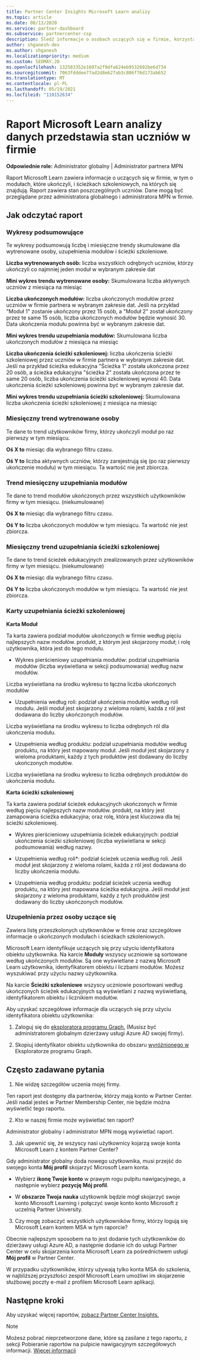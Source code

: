 ```yaml
---
title: Partner Center Insights Microsoft Learn analizy
ms.topic: article
ms.date: 08/13/2020
ms.service: partner-dashboard
ms.subservice: partnercenter-csp
description: Śledź informacje o osobach uczących się w firmie, korzystając z danych dotyczących poszczególnych szkoleń, ukończonych modułów, ukończonych ścieżek szkoleniowych i nie tylko.
author: shganesh-dev
ms.author: shganesh
ms.localizationpriority: medium
ms.custom: SEOMAY.20
ms.openlocfilehash: 132583352e1697a2f9dfa624eb9532692be6d734
ms.sourcegitcommit: 7063fdddee77ad2d8e627ab3c806f76d173ab652
ms.translationtype: MT
ms.contentlocale: pl-PL
ms.lasthandoff: 05/19/2021
ms.locfileid: "110152634"
---
```

# <a name="the-microsoft-learn-analytics-report-shows-the-status-of-learners-in-your-company"></a>Raport Microsoft Learn analizy danych przedstawia stan uczniów w firmie

**Odpowiednie role:** Administrator globalny | Administrator partnera MPN

Raport Microsoft Learn zawiera informacje o uczących się w firmie, w tym o modułach, które ukończyli, i ścieżkach szkoleniowych, na których się znajdują. Raport zawiera stan poszczególnych uczniów. Dane mogą być przeglądane przez administratora globalnego i administratora MPN w firmie.

## <a name="how-to-read-the-report"></a>Jak odczytać raport

### <a name="summary-charts"></a>Wykresy podsumowujące

Te wykresy podsumowują liczbę i miesięczne trendy skumulowane dla wytrenowane osoby, uzupełnienia modułów i ścieżki szkoleniowe.


**Liczba wytrenowanych osób:** liczba wszystkich odrębnych uczniów, którzy ukończyli co najmniej jeden moduł w wybranym zakresie dat 

**Mini wykres trendu wytrenowane osoby:** Skumulowana liczba aktywnych uczniów z miesiąca na miesiąc 

**Liczba ukończonych modułów:** liczba ukończonych modułów przez uczniów w firmie partnera w wybranym zakresie dat.
Jeśli na przykład "Moduł 1" zostanie ukończony przez 15 osób, a "Moduł 2" został ukończony przez te same 15 osób, liczba ukończonych modułów będzie wynosić 30. Data ukończenia modułu powinna być w wybranym zakresie dat.

**Mini wykres trendu uzupełniania modułów:** Skumulowana liczba ukończonych modułów z miesiąca na miesiąc 

**Liczba ukończenia ścieżki szkoleniowej:** liczba ukończenia ścieżki szkoleniowej przez uczniów w firmie partnera w wybranym zakresie dat.
Jeśli na przykład ścieżka edukacyjna "Ścieżka 1" została ukończona przez 20 osób, a ścieżka edukacyjna "ścieżka 2" została ukończona przez te same 20 osób, liczba ukończenia ścieżki szkoleniowej wynosi 40. Data ukończenia ścieżki szkoleniowej powinna być w wybranym zakresie dat.

**Mini wykres trendu uzupełniania ścieżki szkoleniowej:** Skumulowana liczba ukończenia ścieżki szkoleniowej z miesiąca na miesiąc 

### <a name="trained-individuals-monthly-trend"></a>Miesięczny trend wytrenowane osoby

Te dane to trend użytkowników firmy, którzy ukończyli moduł po raz pierwszy w tym miesiącu. 

**Oś X to** miesiąc dla wybranego filtru czasu. 

**Oś Y to** liczba aktywnych uczniów, którzy zarejestrują się (po raz pierwszy ukończenie modułu) w tym miesiącu. Ta wartość nie jest zbiorcza.

### <a name="module-completions-monthly-trend"></a>Trend miesięczny uzupełniania modułów

Te dane to trend modułów ukończonych przez wszystkich użytkowników firmy w tym miesiącu. (niekumulowane) 

**Oś X to** miesiąc dla wybranego filtru czasu. 

**Oś Y to** liczba ukończonych modułów w tym miesiącu. Ta wartość nie jest zbiorcza.

### <a name="learning-path-completions-monthly-trend"></a>Miesięczny trend uzupełniania ścieżki szkoleniowej

Te dane to trend ścieżek edukacyjnych zrealizowanych przez użytkowników firmy w tym miesiącu. (niekumulowane) 

**Oś X to** miesiąc dla wybranego filtru czasu. 

**Oś Y to** liczba ukończonych modułów w tym miesiącu. Ta wartość nie jest zbiorcza.

### <a name="learning-path-completion-tabs"></a>Karty uzupełniania ścieżki szkoleniowej 

**Karta Moduł**

Ta karta zawiera podział modułów ukończonych w firmie według pięciu najlepszych nazw modułów. produkt, z którym jest skojarzony moduł; i rolę użytkownika, która jest do tego modułu.  

- Wykres pierścieniowy uzupełniania modułów: podział uzupełniania modułów (liczba wyświetlana w sekcji podsumowania) według nazw modułów.

Liczba wyświetlana na środku wykresu to łączna liczba ukończonych modułów

- Uzupełnienia według roli: podział ukończenia modułów według roli modułu. Jeśli moduł jest skojarzony z wieloma rolami, każda z ról jest dodawana do liczby ukończonych modułów.

Liczba wyświetlana na środku wykresu to liczba odrębnych ról dla ukończenia modułu. 

- Uzupełnienia według produktu: podział uzupełniania modułów według produktu, na który jest mapowany moduł. Jeśli moduł jest skojarzony z wieloma produktami, każdy z tych produktów jest dodawany do liczby ukończonych modułów.    

Liczba wyświetlana na środku wykresu to liczba odrębnych produktów do ukończenia modułu.  

**Karta ścieżki szkoleniowej**   

Ta karta zawiera podział ścieżek edukacyjnych ukończonych w firmie według pięciu najlepszych nazw modułów. produkt, na który jest zamapowana ścieżka edukacyjna; oraz rolę, która jest kluczowa dla tej ścieżki szkoleniowej.  

- Wykres pierścieniowy uzupełniania ścieżek edukacyjnych: podział ukończenia ścieżki szkoleniowej (liczba wyświetlana w sekcji podsumowania) według nazwy.

- Uzupełnienia według roli*: podział ścieżek uczenia według roli. Jeśli moduł jest skojarzony z wieloma rolami, każda z ról jest dodawana do liczby ukończenia modułu.

- Uzupełnienia według produktu: podział ścieżek uczenia według produktu, na który jest mapowana ścieżka edukacyjna. Jeśli moduł jest skojarzony z wieloma produktami, każdy z tych produktów jest dodawany do liczby ukończonych modułów.

### <a name="completions-by-learning-individuals"></a>Uzupełnienia przez osoby uczące się

Zawiera listę przeszkolonych użytkowników w firmie oraz szczegółowe informacje o ukończonych modułach i ścieżkach szkoleniowych.

Microsoft Learn identyfikuje uczących się przy użyciu identyfikatora obiektu użytkownika. Na karcie **Moduły** wszyscy uczniowie są sortowane według ukończonych modułów. Są one wyświetlane z nazwą Microsoft Learn użytkownika, identyfikatorem obiektu i liczbami modułów. Możesz wyszukiwać przy użyciu nazwy użytkownika. 

Na karcie **Ścieżki szkoleniowe** wszyscy uczniowie posortowani według ukończonych ścieżek edukacyjnych są wyświetlani z nazwą wyświetlaną, identyfikatorem obiektu i licznikiem modułów.

Aby uzyskać szczegółowe informacje dla uczących się przy użyciu identyfikatora obiektu użytkownika: 

1. Zaloguj się do [eksploratora programu Graph.](https://developer.microsoft.com/graph/graph-explorer ) (Musisz być administratorem globalnym dzierżawy usługi Azure AD swojej firmy).

2. Skopiuj identyfikator obiektu użytkownika do obszaru [wyróżnionego w](https://graph.microsoft.com/v1.0/users/a9633ad7-c8dc-4587-b119-0bc286b0711f) Eksploratorze programu Graph. 

## <a name="faq"></a>Często zadawane pytania

1. Nie widzę szczegółów uczenia mojej firmy.

Ten raport jest dostępny dla partnerów, którzy mają konto w Partner Center. Jeśli nadal jesteś w Partner Membership Center, nie będzie można wyświetlić tego raportu.

2.  Kto w naszej firmie może wyświetlać ten raport? 

Administrator globalny i administrator MPN mogą wyświetlać raport.

3. Jak upewnić się, że wszyscy nasi użytkownicy kojarzą swoje konta Microsoft Learn z kontem Partner Center?

Gdy administrator globalny doda nowego użytkownika, musi przejść do swojego konta **Mój profil** skojarzyć Microsoft Learn konta.

- Wybierz **ikonę Twoje konto** w prawym rogu pulpitu nawigacyjnego, a następnie wybierz **pozycję Mój profil**. 

-  W **obszarze Twoja nauka** użytkownik będzie mógł skojarzyć swoje konto Microsoft Learning i połączyć swoje konto konto Microsoft z uczelnią Partner University.

3. Czy mogę zobaczyć wszystkich użytkowników firmy, którzy logują się Microsoft Learn kontem MSA w tym raporcie?

Obecnie najlepszym sposobem na to jest dodanie tych użytkowników do dzierżawy usługi Azure AD, a następnie dodanie ich do usługi Partner Center w celu skojarzenia konta Microsoft Learn za pośrednictwem usługi **Mój profil** w Partner Center. 

W przypadku użytkowników, którzy używają tylko konta MSA do szkolenia, w najbliższej przyszłości zespół Microsoft Learn umożliwi im skojarzenie służbowej poczty e-mail z profilem Microsoft Learn aplikacji. 

## <a name="next-steps"></a>Następne kroki

Aby uzyskać więcej raportów, [zobacz Partner Center Insights.](partner-center-insights.md)

>[!NOTE] 
> Możesz pobrać nieprzetworzone dane, które są zasilane z tego raportu, z sekcji Pobieranie raportów na pulpicie nawigacyjnym szczegółowych informacji. [Więcej informacji](pci-download-reports.md) 